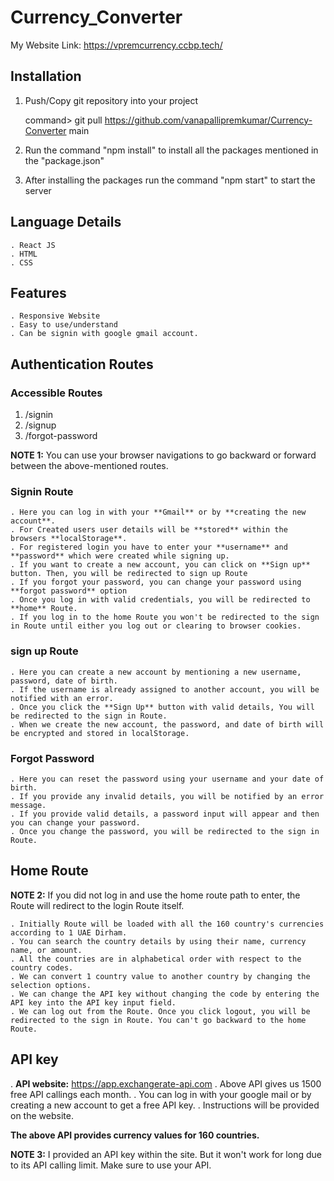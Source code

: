 # Currency_Converter

My Website Link: https://vpremcurrency.ccbp.tech/

## Installation

1. Push/Copy git repository into your project

   command> git pull https://github.com/vanapallipremkumar/Currency-Converter
   main

2. Run the command "npm install" to install all the packages mentioned in the
   "package.json"
3. After installing the packages run the command "npm start" to start the server

## Language Details

    . React JS
    . HTML
    . CSS

## Features

    . Responsive Website
    . Easy to use/understand
    . Can be signin with google gmail account.

## Authentication Routes

### Accessible Routes

1. /signin
2. /signup
3. /forgot-password

**NOTE 1:** You can use your browser navigations to go backward or forward
between the above-mentioned routes.

### Signin Route

    . Here you can log in with your **Gmail** or by **creating the new account**.
    . For Created users user details will be **stored** within the browsers **localStorage**.
    . For registered login you have to enter your **username** and **password** which were created while signing up.
    . If you want to create a new account, you can click on **Sign up** button. Then, you will be redirected to sign up Route
    . If you forgot your password, you can change your password using **forgot password** option
    . Once you log in with valid credentials, you will be redirected to **home** Route.
    . If you log in to the home Route you won't be redirected to the sign in Route until either you log out or clearing to browser cookies.

### sign up Route

    . Here you can create a new account by mentioning a new username, password, date of birth.
    . If the username is already assigned to another account, you will be notified with an error.
    . Once you click the **Sign Up** button with valid details, You will be redirected to the sign in Route.
    . When we create the new account, the password, and date of birth will be encrypted and stored in localStorage.

### Forgot Password

    . Here you can reset the password using your username and your date of birth.
    . If you provide any invalid details, you will be notified by an error message.
    . If you provide valid details, a password input will appear and then you can change your password.
    . Once you change the password, you will be redirected to the sign in Route.

## Home Route

**NOTE 2:** If you did not log in and use the home route path to enter, the
Route will redirect to the login Route itself.

    . Initially Route will be loaded with all the 160 country's currencies according to 1 UAE Dirham.
    . You can search the country details by using their name, currency name, or amount.
    . All the countries are in alphabetical order with respect to the country codes.
    . We can convert 1 country value to another country by changing the selection options.
    . We can change the API key without changing the code by entering the API key into the API key input field.
    . We can log out from the Route. Once you click logout, you will be redirected to the sign in Route. You can't go backward to the home Route.

## API key

. **API website:** https://app.exchangerate-api.com . Above API gives us 1500
free API callings each month. . You can log in with your google mail or by
creating a new account to get a free API key. . Instructions will be provided on
the website.

**The above API provides currency values for 160 countries.**

**NOTE 3:** I provided an API key within the site. But it won't work for long
due to its API calling limit. Make sure to use your API.
